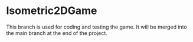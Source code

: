 # Isometric2DGame
This branch is used for coding and testing the game. It will be merged into the main branch at the end of the project.
